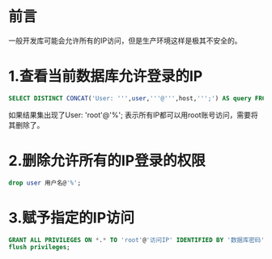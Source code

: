 # 前言

一般开发库可能会允许所有的IP访问，但是生产环境这样是极其不安全的。

# 1.查看当前数据库允许登录的IP

```sql
SELECT DISTINCT CONCAT('User: ''',user,'''@''',host,''';') AS query FROM mysql.user;
```

如果结果集出现了User: 'root'@'%'; 表示所有IP都可以用root账号访问，需要将其删除了。

# 2.删除允许所有的IP登录的权限

```sql
drop user 用户名@'%';
```

# 3.赋予指定的IP访问

```sql
GRANT ALL PRIVILEGES ON *.* TO 'root'@'访问IP' IDENTIFIED BY '数据库密码';
flush privileges;
```


